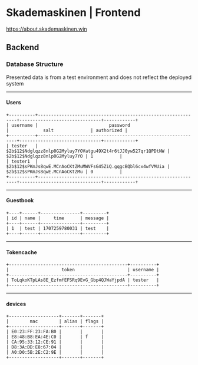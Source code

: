 # Skademaskinen | Frontend

<a href="https://about.skademaskinen.win">https://about.skademaskinen.win</a>

## Backend

### Database Structure
Presented data is from a test environment and does not reflect the deployed system

<hr>

#### Users

```
+----------+--------------------------------------------------------------+-------------------------------+------------+
| username |                           password                           |             salt              | authorized |
+----------+--------------------------------------------------------------+-------------------------------+------------+
| tester   | $2b$12$Ndglqzz8nlp0G2Myluy7YOVatgu49X2t4r6tJJ0yw527qr1QPDtNW | $2b$12$Ndglqzz8nlp0G2Myluy7YO | 1          |
| tester1  | $2b$12$sPKmJs8qwE.MCnAoCKtZMuMWVFsG45ZiQ.gqgcBQbl6cx4wfVMUia | $2b$12$sPKmJs8qwE.MCnAoCKtZMu | 0          |
+----------+--------------------------------------------------------------+-------------------------------+------------+
```

<hr>

#### Guestbook

```
+----+------+---------------+---------+
| id | name |     time      | message |
+----+------+---------------+---------+
| 1  | test | 1707259780031 | test    |
+----+------+---------------+---------+
```
<hr>

#### Tokencache

```
+---------------------------------------------+----------+
|                    token                    | username |
+---------------------------------------------+----------+
| ToLqkoKTpLAs8E_EzfmfEFSRq9EvG_Gbp4QJWaYjpdA | tester   |
+---------------------------------------------+----------+
```

<hr>

#### devices

```
+-------------------+-------+-------+
|        mac        | alias | flags |
+-------------------+-------+-------+
| E0:23:FF:23:FA:B0 |       |       |
| E8:48:B8:EA:4E:C0 |       | f     |
| CA:95:33:12:CE:91 |       |       |
| D8:3A:DD:E8:67:04 |       |       |
| A0:D0:5B:2E:C2:9E |       |       |
+-------------------+-------+-------+
```
